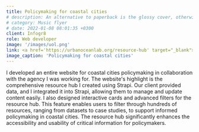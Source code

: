 ```yaml
---
title: Policymaking for coastal cities
# description: An alternative to paperback is the glossy cover, otherwise known as a dust cover, found on magazines, and comic books.
# category: Music flyer
# date: 2022-01-08 08:01:35 +0300
client: Infogr8
role: Web developer
image: '/images/uol.png'
link: <a href='https://urbanoceanlab.org/resource-hub' target="_blank">Policymaking for coastal cities</a>
image_caption: 'Policymaking for coastal cities'
---
```


I developed an entire website for coastal cities policymaking in collaboration with the agency I was working for. The website's highlight is the comprehensive resource hub I created using Strapi. Our client provided data, and I integrated it into Strapi, allowing them to manage and update content easily. I also designed interactive cards and advanced filters for the resource hub. This feature enables users to filter through hundreds of resources, ranging from datasets to case studies, to support informed policymaking in coastal cities. The resource hub significantly enhances the accessibility and usability of critical information for policymakers.